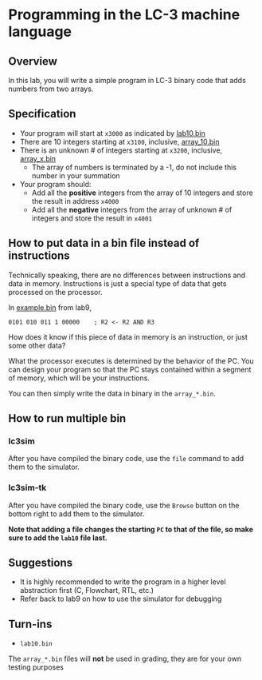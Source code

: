 # Programming in the LC-3 machine language
## Overview
In this lab, you will write a simple program in LC-3 binary code that adds numbers from two arrays.

## Specification
- Your program will start at `x3000` as indicated by [lab10.bin](./lab10.bin)
- There are 10 integers starting at `x3100`, inclusive, [array_10.bin](./array_10.bin)
- There is an unknown # of integers starting at `x3200`, inclusive, [array_x.bin](./array_x.bin)
    - The array of numbers is terminated by a -1, do not include this number in your summation
- Your program should:
    - Add all the **positive** integers from the array of 10 integers and store the result in address `x4000`
    - Add all the **negative** integers from the array of unknown # of integers and store the result in `x4001`

## How to put data in a bin file instead of instructions
Technically speaking, there are no differences between instructions and data in memory. 
Instructions is just a special type of data that gets processed on the processor.

In [example.bin](../lab9/example.bin) from lab9,
```
0101 010 011 1 00000    ; R2 <- R2 AND R3
```
How does it know if this piece of data in memory is an instruction, or just some other data?

What the processor executes is determined by the behavior of the PC. You can design your program so that the PC stays contained within a segment of memory, which will be your instructions.

You can then simply write the data in binary in the `array_*.bin`.

## How to run multiple bin
### lc3sim
After you have compiled the binary code, use the `file` command to add them to the simulator.

### lc3sim-tk
After you have compiled the binary code, use the `Browse` button on the bottom right to add them to the simulator.

**Note that adding a file changes the starting `PC` to that of the file, so make sure to add the `lab10` file last.**

## Suggestions
- It is highly recommended to write the program in a higher level abstraction first (C, Flowchart, RTL, etc.)
- Refer back to lab9 on how to use the simulator for debugging

## Turn-ins

- `lab10.bin`

The `array_*.bin` files will **not** be used in grading, they are for your own testing purposes
